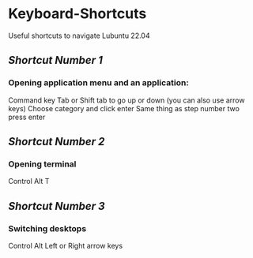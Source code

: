 # Keyboard-Shortcuts
Useful shortcuts to navigate Lubuntu 22.04

## *Shortcut Number 1*
### Opening application menu and an application:
Command key
Tab or Shift tab to go up or down (you can also use arrow keys)
Choose category and click enter
Same thing as step number two
press enter

## *Shortcut Number 2*
### Opening terminal
Control
Alt
T

## *Shortcut Number 3*
### Switching desktops
Control
Alt 
Left or Right arrow keys
